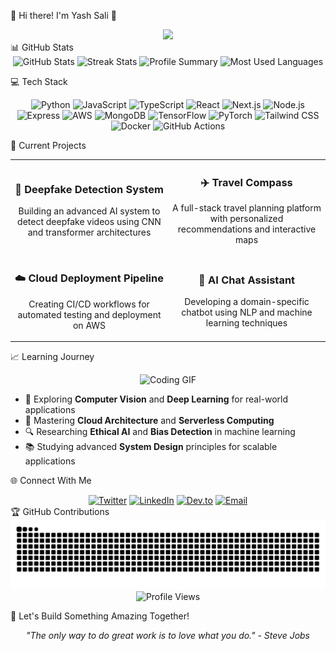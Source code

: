  🚀 Hi there! I'm Yash Sali 👋

<div align="center">
<img src="https://readme-typing-svg.herokuapp.com?font=Fira+Code&size=26&pause=1000&color=F75C7E&center=true&vCenter=true&width=650&lines=Full+Stack+Developer+%7C+AI%2FML+Enthusiast;Web+Development+%7C+Cloud+COMPUTING;Turning+Ideas+into+Reality+through+Code;Welcome+to+my+GitHub+profile!+🚀" />
</div>
 📊 GitHub Stats

<div align="center">
  <img src="https://github-readme-stats.vercel.app/api?username=YASHSALI2005&show_icons=true&theme=radical&hide_border=true&count_private=true" alt="GitHub Stats" />
  <img src="https://github-readme-streak-stats.herokuapp.com/?user=YASHSALI2005&theme=radical&hide_border=true" alt="Streak Stats" />
  <img src="https://github-profile-summary-cards.vercel.app/api/cards/profile-details?username=YASHSALI2005&theme=radical" alt="Profile Summary" />
  <img src="https://github-readme-stats.vercel.app/api/top-langs/?username=YASHSALI2005&layout=compact&theme=radical&hide_border=true" alt="Most Used Languages" />
</div>

 💻 Tech Stack

<div align="center">
  <img src="https://img.shields.io/badge/Python-3776AB?style=for-the-badge&logo=python&logoColor=white" alt="Python" />
  <img src="https://img.shields.io/badge/JavaScript-F7DF1E?style=for-the-badge&logo=javascript&logoColor=black" alt="JavaScript" />
  <img src="https://img.shields.io/badge/TypeScript-3178C6?style=for-the-badge&logo=typescript&logoColor=white" alt="TypeScript" />
  <img src="https://img.shields.io/badge/React-61DAFB?style=for-the-badge&logo=react&logoColor=black" alt="React" />
  <img src="https://img.shields.io/badge/Next.js-000000?style=for-the-badge&logo=next.js&logoColor=white" alt="Next.js" />
  <img src="https://img.shields.io/badge/Node.js-339933?style=for-the-badge&logo=node.js&logoColor=white" alt="Node.js" />
  <img src="https://img.shields.io/badge/Express-000000?style=for-the-badge&logo=express&logoColor=white" alt="Express" />
  <img src="https://img.shields.io/badge/AWS-FF9900?style=for-the-badge&logo=amazonaws&logoColor=white" alt="AWS" />
  <img src="https://img.shields.io/badge/MongoDB-47A248?style=for-the-badge&logo=mongodb&logoColor=white" alt="MongoDB" />
  <img src="https://img.shields.io/badge/TensorFlow-FF6F00?style=for-the-badge&logo=tensorflow&logoColor=white" alt="TensorFlow" />
  <img src="https://img.shields.io/badge/PyTorch-EE4C2C?style=for-the-badge&logo=pytorch&logoColor=white" alt="PyTorch" />
  <img src="https://img.shields.io/badge/Tailwind_CSS-38B2AC?style=for-the-badge&logo=tailwind-css&logoColor=white" alt="Tailwind CSS" />
  <img src="https://img.shields.io/badge/Docker-2496ED?style=for-the-badge&logo=docker&logoColor=white" alt="Docker" />
  <img src="https://img.shields.io/badge/GitHub_Actions-2088FF?style=for-the-badge&logo=github-actions&logoColor=white" alt="GitHub Actions" />
</div>

🚀 Current Projects

<div align="center">
  <table>
    <tr>
      <td width="50%">
        <h3 align="center">🧠 Deepfake Detection System</h3>
        <p align="center">
          Building an advanced AI system to detect deepfake videos using CNN and transformer architectures
        </p>
      </td>
      <td width="50%">
        <h3 align="center">✈️ Travel Compass</h3>
        <p align="center">
          A full-stack travel planning platform with personalized recommendations and interactive maps
        </p>
      </td>
    </tr>
    <tr>
      <td width="50%">
        <h3 align="center">☁️ Cloud Deployment Pipeline</h3>
        <p align="center">
          Creating CI/CD workflows for automated testing and deployment on AWS
        </p>
      </td>
      <td width="50%">
        <h3 align="center">🤖 AI Chat Assistant</h3>
        <p align="center">
          Developing a domain-specific chatbot using NLP and machine learning techniques
        </p>
      </td>
    </tr>
  </table>
</div>

 📈 Learning Journey

<div align="center">
  <img src="https://media.giphy.com/media/qgQUggAC3Pfv687qPC/giphy.gif" width="450" alt="Coding GIF" />
</div>

- 🔭 Exploring **Computer Vision** and **Deep Learning** for real-world applications
- 🌱 Mastering **Cloud Architecture** and **Serverless Computing**
- 🔍 Researching **Ethical AI** and **Bias Detection** in machine learning
- 📚 Studying advanced **System Design** principles for scalable applications

 🌐 Connect With Me

<div align="center">
  <a href="https://x.com/@YashSali1"><img src="https://img.shields.io/badge/Twitter-1DA1F2?style=for-the-badge&logo=twitter&logoColor=white" alt="Twitter" /></a>
  <a href="https://www.linkedin.com/in/yashsali05"><img src="https://img.shields.io/badge/LinkedIn-0077B5?style=for-the-badge&logo=linkedin&logoColor=white" alt="LinkedIn" /></a>
  <a href="https://dev.to/yashsali"><img src="https://img.shields.io/badge/dev.to-0A0A0A?style=for-the-badge&logo=dev.to&logoColor=white" alt="Dev.to" /></a>
  <a href="mailto:yashsali2005@gmail.com"><img src="https://img.shields.io/badge/Email-D14836?style=for-the-badge&logo=gmail&logoColor=white" alt="Email" /></a>
</div>
 🏆 GitHub Contributions

<div align="center">
  <picture>
    <source media="(prefers-color-scheme: dark)" srcset="https://raw.githubusercontent.com/YASHSALI2005/YASHSALI2005/output/github-snake-dark.svg" />
    <source media="(prefers-color-scheme: light)" srcset="https://raw.githubusercontent.com/YASHSALI2005/YASHSALI2005/output/github-snake.svg" />
    <img alt="GitHub Contribution Snake" src="https://raw.githubusercontent.com/YASHSALI2005/YASHSALI2005/output/github-snake.svg" />
  </picture>
</div>

<div align="center">
  <img src="https://komarev.com/ghpvc/?username=YASHSALI2005&color=blueviolet&style=flat-square&label=Profile+Views" alt="Profile Views" />
</div>

 🎯 Let's Build Something Amazing Together!

<div align="center">
  <i>"The only way to do great work is to love what you do." - Steve Jobs</i>
</div>
